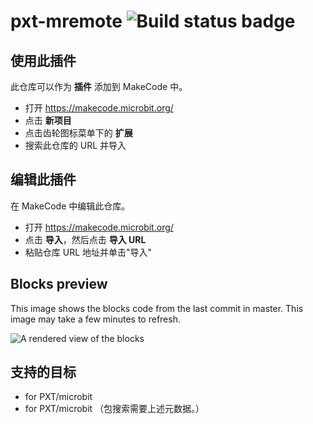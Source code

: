 # pxt-mremote ![Build status badge](https://github.com/stem-hanshin/pxt-mremote/workflows/MakeCode/badge.svg)



## 使用此插件

此仓库可以作为 **插件** 添加到 MakeCode 中。

* 打开 https://makecode.microbit.org/
* 点击 **新项目**
* 点击齿轮图标菜单下的 **扩展**
* 搜索此仓库的 URL 并导入

## 编辑此插件

在 MakeCode 中编辑此仓库。

* 打开 https://makecode.microbit.org/
* 点击 **导入**，然后点击 **导入 URL**
* 粘贴仓库 URL 地址并单击"导入"

## Blocks preview

This image shows the blocks code from the last commit in master.
This image may take a few minutes to refresh.

![A rendered view of the blocks](https://github.com/stem-hanshin/pxt-mremote/raw/master/.makecode/blocks.png)

## 支持的目标

* for PXT/microbit
* for PXT/microbit
（包搜索需要上述元数据。）

